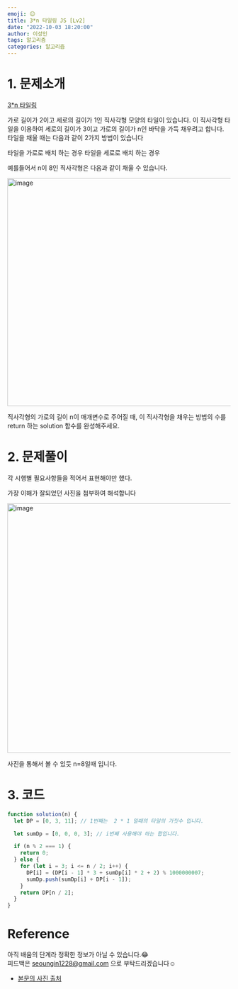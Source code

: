 ```yaml
---
emoji: 😊
title: 3*n 타일링 JS [Lv2]
date: "2022-10-03 18:20:00"
author: 이성인
tags: 알고리즘
categories: 알고리즘
---
```


# 1. 문제소개

[3\*n 타일링](https://school.programmers.co.kr/learn/courses/30/lessons/12902)

가로 길이가 2이고 세로의 길이가 1인 직사각형 모양의 타일이 있습니다. 이 직사각형 타일을 이용하여 세로의 길이가 3이고 가로의 길이가 n인 바닥을 가득 채우려고 합니다. 타일을 채울 때는 다음과 같이 2가지 방법이 있습니다

타일을 가로로 배치 하는 경우
타일을 세로로 배치 하는 경우

예를들어서 n이 8인 직사각형은 다음과 같이 채울 수 있습니다.

<img width="515" alt="image" src="https://user-images.githubusercontent.com/77886826/193541372-95196424-4ed8-4990-be86-b447d34e67b3.png">

직사각형의 가로의 길이 n이 매개변수로 주어질 때, 이 직사각형을 채우는 방법의 수를 return 하는 solution 함수를 완성해주세요.

# 2. 문제풀이

각 시행별 필요사항들을 적어서 표현해야만 했다.

가장 이해가 잘되었던 사진을 첨부하여 해석합니다

<img width="564" alt="image" src="https://user-images.githubusercontent.com/77886826/193771719-e694f72b-23be-4c9f-af8e-00b2639b3ced.png">

사진을 통해서 볼 수 있듯 n=8일때 입니다.

# 3. 코드

```js
function solution(n) {
  let DP = [0, 3, 11]; // 1번째는  2 * 1 일때의 타일의 가짓수 입니다.

  let sumDp = [0, 0, 0, 3]; // i번째 사용해야 하는 합입니다.

  if (n % 2 === 1) {
    return 0;
  } else {
    for (let i = 3; i <= n / 2; i++) {
      DP[i] = (DP[i - 1] * 3 + sumDp[i] * 2 + 2) % 1000000007;
      sumDp.push(sumDp[i] + DP[i - 1]);
    }
    return DP[n / 2];
  }
}
```

# Reference

아직 배움의 단계라 정확한 정보가 아닐 수 있습니다.😂  
피드백은 seoungin1228@gmail.com 으로 부탁드리겠습니다☺️

- [본문의 사진 출처](https://s2choco.tistory.com/24)
